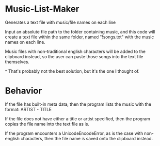 # Music-List-Maker
Generates a text file with music/file names on each line

Input an absolute file path to the folder containing music, and this code will create a text file within the same folder, named "!songs.txt" with the music names on each line.

Music files with non-traditional english characters will be added to the clipboard instead, so the user can paste those songs into the text file themselves.

^ That's probably not the best solution, but it's the one I thought of.


# Behavior
If the file has built-in meta data, then the program lists the music with the format: ARTIST - TITLE

If the file does not have either a title or artist specified, then the program copies the file name into the text file as is.

If the program encounters a UnicodeEncodeError, as is the case with non-english characters, then the file name is saved onto the clipboard instead.
